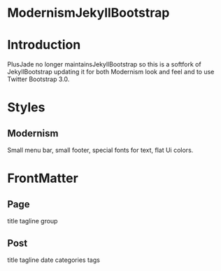 ModernismJekyllBootstrap
========================

# Introduction

PlusJade no longer maintainsJekyllBootstrap so this is a softfork
of JekyllBootstrap updating it for both Modernism look and feel and 
to use Twitter Bootstrap 3.0.


# Styles

## Modernism
 
Small menu bar, small footer, special fonts for text, flat Ui colors.



# FrontMatter

## Page

title
tagline
group


## Post

title
tagline
date
categories
tags
